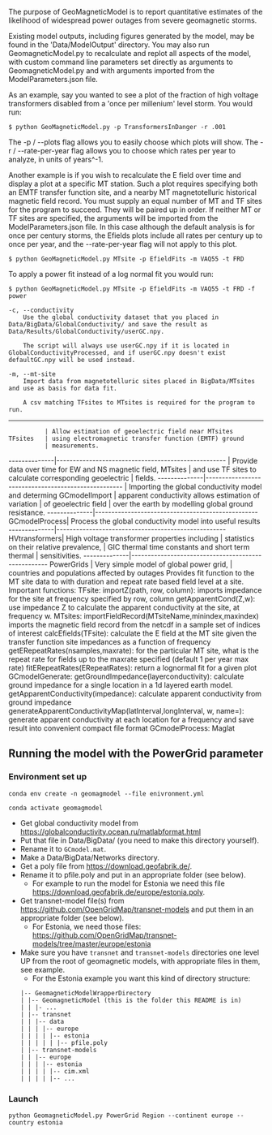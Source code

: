 The purpose of GeoMagneticModel is to report quantitative estimates of the likelihood of widespread power outages from severe geomagnetic storms.

Existing model outputs, including figures generated by the model, may be found in the 'Data/ModelOutput' directory. You may also run GeomagneticModel.py to recalculate and replot all aspects of the model, with custom command line parameters set directly as arguments to GeomagneticModel.py and with arguments imported from the ModelParameters.json file.

As an example, say you wanted to see a plot of the fraction of high voltage transformers disabled from a 'once per millenium' level storm. You would run: 

	$ python GeoMagneticModel.py -p TransformersInDanger -r .001

The -p / --plots flag allows you to easily choose which plots will show. The -r / --rate-per-year flag allows you to choose which rates per year to analyze, in units of years^-1.

Another example is if you wish to recalculate the E field over time and display a plot at a specific MT station. Such a plot requires specifying both an EMTF transfer function site, and a nearby MT magnetotelluric historical magnetic field record. You must supply an equal number of MT and TF sites for the program to succeed. They will be paired up in order. If neither MT or TF sites are specified, the arguments will be imported from the ModelParameters.json file. In this case although the default analysis is for once per century storms, the Efields plots include all rates per century up to once per year, and the --rate-per-year flag will not apply to this plot.

	$ python GeoMagneticModel.py MTsite -p EfieldFits -m VAQ55 -t FRD

To apply a power fit instead of a log normal fit you would run:

	$ python GeoMagneticModel.py MTsite -p EfieldFits -m VAQ55 -t FRD -f power
	
	-c, --conductivity
		Use the global conductivity dataset that you placed in  Data/BigData/GlobalConductivity/ and save the result as Data/Results/GlobalConductivity/userGC.npy.

		The script will always use userGC.npy if it is located in GlobalConductivityProcessed, and if userGC.npy doesn't exist defaultGC.npy will be used instead.

	-m, --mt-site
		Import data from magnetotelluric sites placed in BigData/MTsites and use as basis for data fit.

		A csv matching TFsites to MTsites is required for the program to run.  

___________________________________________________________________
			  | Allow estimation of geoelectric field near MTsites
	TFsites   | using electromagnetic transfer function (EMTF) ground
			  | measurements.
--------------|----------------------------------------------------
			  | Provide data over time for EW and NS magnetic field, 
	MTsites	  | and use TF sites to calculate corresponding geoelectric 
			  | fields.
--------------|----------------------------------------------------
			  | Importing the global conductivity model and determing
GCmodelImport | apparent conductivity allows estimation of variation 
			  |	of geoelectric field
			  | over the earth by modelling global ground resistance.
--------------|--------------------------------------------------
GCmodelProcess| Process the global conductivity model into useful results
--------------|----------------------------------------------------
HVtransformers| High voltage transformer properties including 
			  | statistics on their relative prevalence, 
			  | GIC thermal time constants and short term thermal 
			  | sensitivities.
--------------|----------------------------------------------------
  PowerGrids  | Very simple model of global power grid,
			  | countries and populations affected by outages
				Provides fit function to the MT site data to with duration and repeat rate based field level at a site.
Important functions:
	TFsite: 
		importZ(path, row, column): imports impedance for the site at frequency specified by row, column
		getApparentCond(Z,w): use impedance Z to calculate the apparent conductivity at the site, at frequency w.
	MTsites: 
		importFieldRecord(MTsiteName,minindex,maxindex) imports the magnetic field record from the netcdf in a sample set of indices of interest
		calcEfields(TFsite): calculate the E field at the MT site given the transfer function site impedances as a function of frequency
		getERepeatRates(nsamples,maxrate): for the particular MT site, what is the repeat rate for fields up to the maxrate specified (default 1 per year max rate)
		fitERepeatRates(ERepeatRates): return a lognormal fit for a given plot
	GCmodelGenerate:
		getGroundImpedance(layerconductivity): calculate ground impedance for a single location in a 1d layered earth model.
		getApparentConductivity(impedance): calculate apparent conductivity from ground impedance
		generateApparentConductivityMap(latInterval,longInterval, w, name=): generate apparent conductivity at each location for a frequency and save result into convenient compact file format
	GCmodelProcess:
		Maglat

## Running the model with the PowerGrid parameter
### Environment set up
```
conda env create -n geomagmodel --file enivronment.yml
```
```
conda activate geomagmodel
```
- Get global conductivity model from https://globalconductivity.ocean.ru/matlabformat.html
- Put that file in Data/BigData/ (you need to make this directory yourself).
- Rename it to ```GCmodel.mat```.
- Make a Data/BigData/Networks directory.
- Get a poly file from https://download.geofabrik.de/.
- Rename it to pfile.poly and put in an appropriate folder (see below).
	- For example to run the model for Estonia we need this file https://download.geofabrik.de/europe/estonia.poly.
- Get transnet-model file(s) from https://github.com/OpenGridMap/transnet-models and put them in an appropriate folder (see below).
	- For Estonia, we need those files: https://github.com/OpenGridMap/transnet-models/tree/master/europe/estonia
- Make sure you have ```transnet``` and ```transnet-models``` directories one level UP from the root of geomagnetic models, with appropriate files in them, see example.
	- For the Estonia example you want this kind of directory structure:
	```
	|-- GeomagneticModelWrapperDirectory
	| |-- GeomagneticModel (this is the folder this README is in)
	| | |- ...
	| |-- transnet
	| | |-- data
	| | | |-- europe
	| | | | |-- estonia
	| | | | | |-- pfile.poly
	| |-- transnet-models
	| | |-- europe
	| | | |-- estonia
	| | | | |-- cim.xml
	| | | | |-- ...
	```

### Launch
```
python GeomagneticModel.py PowerGrid Region --continent europe --country estonia
```

